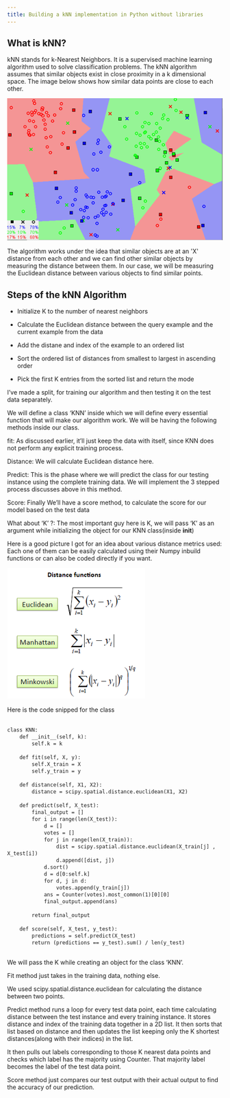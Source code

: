```yaml
---
title: Building a kNN implementation in Python without libraries
---
```


## What is kNN?

kNN stands for k-Nearest Neighbors. It is a supervised machine learning algorithm used to solve classification problems. The kNN algorithm assumes that similar objects exist in close proximity in a k dimensional space. The image below shows how similar data points are close to each other. 


![kNN Image](/assets/knn.png "kNN Image")

The algorithm works under the idea that similar objects are at an 'X' distance from each other and we can find other similar objects by measuring the distance between them. In our case, we will be measuring the Euclidean distance between various objects to find similar points.

## Steps of the kNN Algorithm

- Initialize K to the number of nearest neighbors

- Calculate the Euclidean distance between the query example and the current example from the data

- Add the distane and index of the example to an ordered list

- Sort the ordered list of distances from smallest to largest in ascending order

- Pick the first K entries from the sorted list and return the mode

I’ve made a split, for training our algorithm and then testing it on the test data separately.

We will define a class ‘KNN’ inside which we will define every essential function that will make our algorithm work. We will be having the following methods inside our class.

fit: As discussed earlier, it’ll just keep the data with itself, since KNN does not perform any explicit training process.

Distance: We will calculate Euclidean distance here.

Predict: This is the phase where we will predict the class for our testing instance using the complete training data. We will implement the 3 stepped process discusses above in this method.
    
Score: Finally We’ll have a score method, to calculate the score for our model based on the test data

What about ‘K’ ?: The most important guy here is K, we will pass ‘K’ as an argument while initializing the object for our KNN class(inside __init__)

Here is a good picture I got for an idea about various distance metrics used:
Each one of them can be easily calculated using their Numpy inbuild functions or can also be coded directly if you want.

![Distance Image](/assets/distance.png "Distance Formulae")

Here is the code snipped for the class

```

class KNN:
    def __init__(self, k):
        self.k = k
        
    def fit(self, X, y):
        self.X_train = X
        self.y_train = y
        
    def distance(self, X1, X2):
        distance = scipy.spatial.distance.euclidean(X1, X2)
    
    def predict(self, X_test):
        final_output = []
        for i in range(len(X_test)):
            d = []
            votes = []
            for j in range(len(X_train)):
                dist = scipy.spatial.distance.euclidean(X_train[j] , X_test[i])
                d.append([dist, j])
            d.sort()
            d = d[0:self.k]
            for d, j in d:
                votes.append(y_train[j])
            ans = Counter(votes).most_common(1)[0][0]
            final_output.append(ans)
            
        return final_output
    
    def score(self, X_test, y_test):
        predictions = self.predict(X_test)
        return (predictions == y_test).sum() / len(y_test)
    
```

We will pass the K while creating an object for the class ‘KNN’.

Fit method just takes in the training data, nothing else.

We used scipy.spatial.distance.euclidean for calculating the distance between two points.

Predict method runs a loop for every test data point, each time calculating distance between the test instance and every training instance. It stores distance and index of the training data together in a 2D list. It then sorts that list based on distance and then updates the list keeping only the K shortest distances(along with their indices) in the list.

It then pulls out labels corresponding to those K nearest data points and checks which label has the majority using Counter. That majority label becomes the label of the test data point.

Score method just compares our test output with their actual output to find the accuracy of our prediction.

